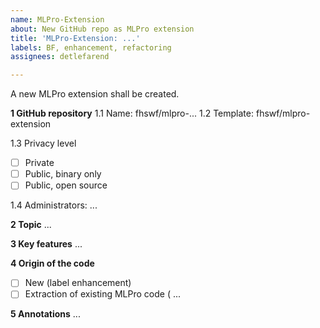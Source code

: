 ```yaml
---
name: MLPro-Extension
about: New GitHub repo as MLPro extension
title: 'MLPro-Extension: ...'
labels: BF, enhancement, refactoring
assignees: detlefarend

---
```


A new MLPro extension shall be created.

**1 GitHub repository** 
1.1 Name: fhswf/mlpro-...
1.2 Template: fhswf/mlpro-extension

1.3 Privacy level
   - [ ] Private
   - [ ] Public, binary only
   - [ ] Public, open source

1.4 Administrators: ...

**2 Topic**
...

**3 Key features**
...

**4 Origin of the code**
- [ ] New (label enhancement)
- [ ] Extraction of existing MLPro code (
     ...

**5 Annotations**
...
